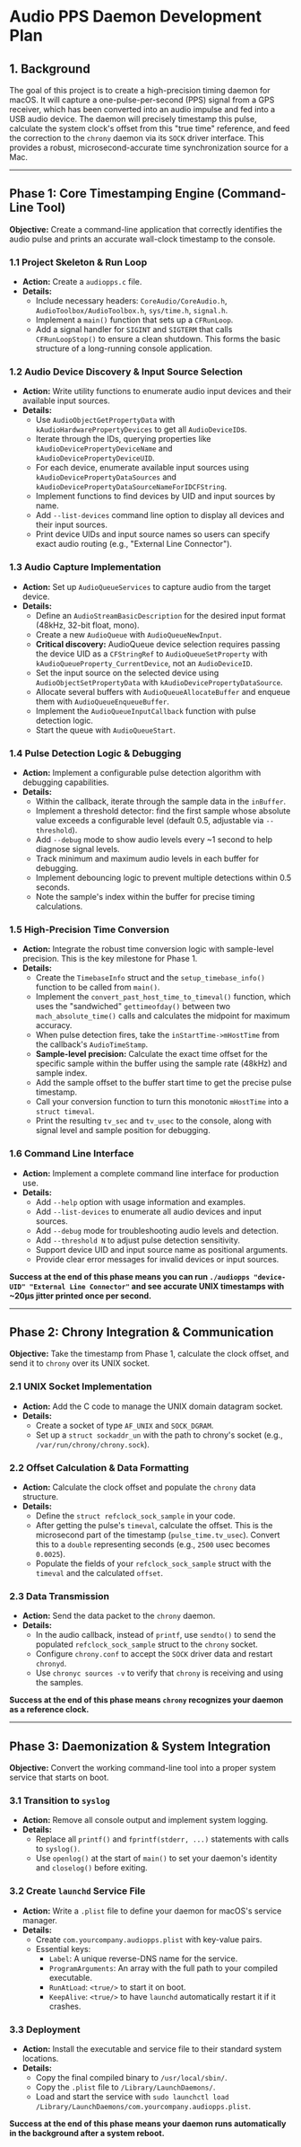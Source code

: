 # Audio PPS Daemon Development Plan

## 1. Background

The goal of this project is to create a high-precision timing daemon for macOS. It will capture a one-pulse-per-second (PPS) signal from a GPS receiver, which has been converted into an audio impulse and fed into a USB audio device. The daemon will precisely timestamp this pulse, calculate the system clock's offset from this "true time" reference, and feed the correction to the `chrony` daemon via its `SOCK` driver interface. This provides a robust, microsecond-accurate time synchronization source for a Mac.

---

## Phase 1: Core Timestamping Engine (Command-Line Tool)

**Objective:** Create a command-line application that correctly identifies the audio pulse and prints an accurate wall-clock timestamp to the console.

### 1.1 Project Skeleton & Run Loop
- **Action:** Create a `audiopps.c` file.
- **Details:**
    - Include necessary headers: `CoreAudio/CoreAudio.h`, `AudioToolbox/AudioToolbox.h`, `sys/time.h`, `signal.h`.
    - Implement a `main()` function that sets up a `CFRunLoop`.
    - Add a signal handler for `SIGINT` and `SIGTERM` that calls `CFRunLoopStop()` to ensure a clean shutdown. This forms the basic structure of a long-running console application.

### 1.2 Audio Device Discovery & Input Source Selection
- **Action:** Write utility functions to enumerate audio input devices and their available input sources.
- **Details:**
    - Use `AudioObjectGetPropertyData` with `kAudioHardwarePropertyDevices` to get all `AudioDeviceID`s.
    - Iterate through the IDs, querying properties like `kAudioDevicePropertyDeviceName` and `kAudioDevicePropertyDeviceUID`.
    - For each device, enumerate available input sources using `kAudioDevicePropertyDataSources` and `kAudioDevicePropertyDataSourceNameForIDCFString`.
    - Implement functions to find devices by UID and input sources by name.
    - Add `--list-devices` command line option to display all devices and their input sources.
    - Print device UIDs and input source names so users can specify exact audio routing (e.g., "External Line Connector").

### 1.3 Audio Capture Implementation
- **Action:** Set up `AudioQueueServices` to capture audio from the target device.
- **Details:**
    - Define an `AudioStreamBasicDescription` for the desired input format (48kHz, 32-bit float, mono).
    - Create a new `AudioQueue` with `AudioQueueNewInput`.
    - **Critical discovery:** AudioQueue device selection requires passing the device UID as a `CFStringRef` to `AudioQueueSetProperty` with `kAudioQueueProperty_CurrentDevice`, not an `AudioDeviceID`.
    - Set the input source on the selected device using `AudioObjectSetPropertyData` with `kAudioDevicePropertyDataSource`.
    - Allocate several buffers with `AudioQueueAllocateBuffer` and enqueue them with `AudioQueueEnqueueBuffer`.
    - Implement the `AudioQueueInputCallback` function with pulse detection logic.
    - Start the queue with `AudioQueueStart`.

### 1.4 Pulse Detection Logic & Debugging
- **Action:** Implement a configurable pulse detection algorithm with debugging capabilities.
- **Details:**
    - Within the callback, iterate through the sample data in the `inBuffer`.
    - Implement a threshold detector: find the first sample whose absolute value exceeds a configurable level (default 0.5, adjustable via `--threshold`).
    - Add `--debug` mode to show audio levels every ~1 second to help diagnose signal levels.
    - Track minimum and maximum audio levels in each buffer for debugging.
    - Implement debouncing logic to prevent multiple detections within 0.5 seconds.
    - Note the sample's index within the buffer for precise timing calculations.

### 1.5 High-Precision Time Conversion
- **Action:** Integrate the robust time conversion logic with sample-level precision. This is the key milestone for Phase 1.
- **Details:**
    - Create the `TimebaseInfo` struct and the `setup_timebase_info()` function to be called from `main()`.
    - Implement the `convert_past_host_time_to_timeval()` function, which uses the "sandwiched" `gettimeofday()` between two `mach_absolute_time()` calls and calculates the midpoint for maximum accuracy.
    - When pulse detection fires, take the `inStartTime->mHostTime` from the callback's `AudioTimeStamp`.
    - **Sample-level precision:** Calculate the exact time offset for the specific sample within the buffer using the sample rate (48kHz) and sample index.
    - Add the sample offset to the buffer start time to get the precise pulse timestamp.
    - Call your conversion function to turn this monotonic `mHostTime` into a `struct timeval`.
    - Print the resulting `tv_sec` and `tv_usec` to the console, along with signal level and sample position for debugging.

### 1.6 Command Line Interface
- **Action:** Implement a complete command line interface for production use.
- **Details:**
    - Add `--help` option with usage information and examples.
    - Add `--list-devices` to enumerate all audio devices and input sources.
    - Add `--debug` mode for troubleshooting audio levels and detection.
    - Add `--threshold N` to adjust pulse detection sensitivity.
    - Support device UID and input source name as positional arguments.
    - Provide clear error messages for invalid devices or input sources.

**Success at the end of this phase means you can run `./audiopps "device-UID" "External Line Connector"` and see accurate UNIX timestamps with ~20μs jitter printed once per second.**

---

## Phase 2: Chrony Integration & Communication

**Objective:** Take the timestamp from Phase 1, calculate the clock offset, and send it to `chrony` over its UNIX socket.

### 2.1 UNIX Socket Implementation
- **Action:** Add the C code to manage the UNIX domain datagram socket.
- **Details:**
    - Create a socket of type `AF_UNIX` and `SOCK_DGRAM`.
    - Set up a `struct sockaddr_un` with the path to chrony's socket (e.g., `/var/run/chrony/chrony.sock`).

### 2.2 Offset Calculation & Data Formatting
- **Action:** Calculate the clock offset and populate the `chrony` data structure.
- **Details:**
    - Define the `struct refclock_sock_sample` in your code.
    - After getting the pulse's `timeval`, calculate the offset. This is the microsecond part of the timestamp (`pulse_time.tv_usec`). Convert this to a `double` representing seconds (e.g., `2500` usec becomes `0.0025`).
    - Populate the fields of your `refclock_sock_sample` struct with the `timeval` and the calculated `offset`.

### 2.3 Data Transmission
- **Action:** Send the data packet to the `chrony` daemon.
- **Details:**
    - In the audio callback, instead of `printf`, use `sendto()` to send the populated `refclock_sock_sample` struct to the `chrony` socket.
    - Configure `chrony.conf` to accept the `SOCK` driver data and restart `chronyd`.
    - Use `chronyc sources -v` to verify that `chrony` is receiving and using the samples.

**Success at the end of this phase means `chrony` recognizes your daemon as a reference clock.**

---

## Phase 3: Daemonization & System Integration

**Objective:** Convert the working command-line tool into a proper system service that starts on boot.

### 3.1 Transition to `syslog`
- **Action:** Remove all console output and implement system logging.
- **Details:**
    - Replace all `printf()` and `fprintf(stderr, ...)` statements with calls to `syslog()`.
    - Use `openlog()` at the start of `main()` to set your daemon's identity and `closelog()` before exiting.

### 3.2 Create `launchd` Service File
- **Action:** Write a `.plist` file to define your daemon for macOS's service manager.
- **Details:**
    - Create `com.yourcompany.audiopps.plist` with key-value pairs.
    - Essential keys:
        - `Label`: A unique reverse-DNS name for the service.
        - `ProgramArguments`: An array with the full path to your compiled executable.
        - `RunAtLoad`: `<true/>` to start it on boot.
        - `KeepAlive`: `<true/>` to have `launchd` automatically restart it if it crashes.

### 3.3 Deployment
- **Action:** Install the executable and service file to their standard system locations.
- **Details:**
    - Copy the final compiled binary to `/usr/local/sbin/`.
    - Copy the `.plist` file to `/Library/LaunchDaemons/`.
    - Load and start the service with `sudo launchctl load /Library/LaunchDaemons/com.yourcompany.audiopps.plist`.

**Success at the end of this phase means your daemon runs automatically in the background after a system reboot.**